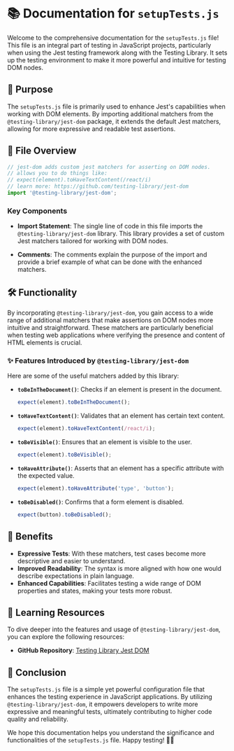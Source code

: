 # 📚 Documentation for `setupTests.js`

Welcome to the comprehensive documentation for the `setupTests.js` file! This file is an integral part of testing in JavaScript projects, particularly when using the Jest testing framework along with the Testing Library. It sets up the testing environment to make it more powerful and intuitive for testing DOM nodes.

## 🎯 Purpose

The `setupTests.js` file is primarily used to enhance Jest's capabilities when working with DOM elements. By importing additional matchers from the `@testing-library/jest-dom` package, it extends the default Jest matchers, allowing for more expressive and readable test assertions.

## 📂 File Overview

```javascript
// jest-dom adds custom jest matchers for asserting on DOM nodes.
// allows you to do things like:
// expect(element).toHaveTextContent(/react/i)
// learn more: https://github.com/testing-library/jest-dom
import '@testing-library/jest-dom';
```

### Key Components

- **Import Statement**: The single line of code in this file imports the `@testing-library/jest-dom` library. This library provides a set of custom Jest matchers tailored for working with DOM nodes.
  
- **Comments**: The comments explain the purpose of the import and provide a brief example of what can be done with the enhanced matchers.

## 🛠️ Functionality

By incorporating `@testing-library/jest-dom`, you gain access to a wide range of additional matchers that make assertions on DOM nodes more intuitive and straightforward. These matchers are particularly beneficial when testing web applications where verifying the presence and content of HTML elements is crucial.

### ✨ Features Introduced by `@testing-library/jest-dom`

Here are some of the useful matchers added by this library:

- **`toBeInTheDocument()`**: Checks if an element is present in the document.

  ```javascript
  expect(element).toBeInTheDocument();
  ```

- **`toHaveTextContent()`**: Validates that an element has certain text content.

  ```javascript
  expect(element).toHaveTextContent(/react/i);
  ```

- **`toBeVisible()`**: Ensures that an element is visible to the user.

  ```javascript
  expect(element).toBeVisible();
  ```

- **`toHaveAttribute()`**: Asserts that an element has a specific attribute with the expected value.

  ```javascript
  expect(element).toHaveAttribute('type', 'button');
  ```

- **`toBeDisabled()`**: Confirms that a form element is disabled.

  ```javascript
  expect(button).toBeDisabled();
  ```

## 🎨 Benefits

- **Expressive Tests**: With these matchers, test cases become more descriptive and easier to understand.
- **Improved Readability**: The syntax is more aligned with how one would describe expectations in plain language.
- **Enhanced Capabilities**: Facilitates testing a wide range of DOM properties and states, making your tests more robust.

## 📖 Learning Resources

To dive deeper into the features and usage of `@testing-library/jest-dom`, you can explore the following resources:

- **GitHub Repository**: [Testing Library Jest DOM](https://github.com/testing-library/jest-dom)

## 🚀 Conclusion

The `setupTests.js` file is a simple yet powerful configuration file that enhances the testing experience in JavaScript applications. By utilizing `@testing-library/jest-dom`, it empowers developers to write more expressive and meaningful tests, ultimately contributing to higher code quality and reliability.

We hope this documentation helps you understand the significance and functionalities of the `setupTests.js` file. Happy testing! 🧪✨